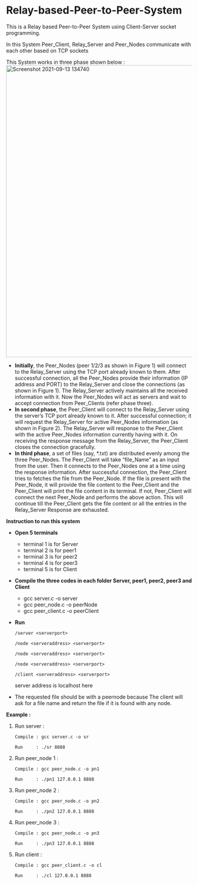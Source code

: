 # Relay-based-Peer-to-Peer-System
This is a Relay based Peer-to-Peer System using Client-Server socket programming.

In this System Peer_Client, Relay_Server and Peer_Nodes communicate with each other based on TCP sockets

This System works in three phase shown below :
<img width="791" alt="Screenshot 2021-09-13 134740" src="https://user-images.githubusercontent.com/77717476/133048625-4e3311c5-3291-4530-b9f8-623e18bf4806.png">


* **Initially**, the Peer_Nodes (peer 1/2/3 as shown in Figure 1) will connect to the Relay_Server using the TCP port 
already known to them. After successful connection, all the Peer_Nodes provide their information (IP address 
and PORT) to the Relay_Server and close the connections (as shown in Figure 1). The Relay_Server actively 
maintains all the received information with it. Now the Peer_Nodes will act as servers and wait to accept 
connection from Peer_Clients (refer phase three).
* **In second phase**, the Peer_Client will connect to the Relay_Server using the server’s TCP port already known to 
it. After successful connection; it will request the Relay_Server for active Peer_Nodes information (as shown in 
Figure 2). The Relay_Server will response to the Peer_Client with the active Peer_Nodes information currently 
having with it. On receiving the response message from the Relay_Server, the Peer_Client closes the connection 
gracefully.
* **In third phase**, a set of files (say, *.txt) are distributed evenly among the three Peer_Nodes. The Peer_Client will 
take “file_Name” as an input from the user. Then it connects to the Peer_Nodes one at a time using the response 
information. After successful connection, the Peer_Client tries to fetches the file from the Peer_Node. If the file is 
present with the Peer_Node, it will provide the file content to the Peer_Client and the Peer_Client will print the 
file content in its terminal. If not, Peer_Client will connect the next Peer_Node and performs the above action. 
This will continue till the Peer_Client gets the file content or all the entries in the Relay_Server Response are 
exhausted.

**Instruction to run this system**

* **Open 5 terminals**
   * terminal 1 is for Server
	* terminal 2 is for peer1
	* terminal 3 is for peer2
	* terminal 4 is for peer3
	* terminal 5 is for Client
  
* **Compile the three codes in each folder Server, peer1, peer2, peer3 and Client**
  * gcc server.c -o server  
  * gcc peer_node.c -o peerNode  
  * gcc peer_client.c -o peerClient  

* **Run** 

      /server <serverport>
      
      /node <serveraddress> <serverport>  
     
      /node <serveraddress> <serverport>  
     
      /node <serveraddress> <serverport>  
	 
      /client <serveraddress> <serverport> 
  
	server address is localhost here
  
* The requested file should be with a peernode because The client will ask for a file name 
   and return the file if it is found with any node.

**Example :** 

1) Run server : 

       Compile : gcc server.c -o sr
                
       Run     : ./sr 8888

2) Run peer_node 1 : 
	     
       Compile : gcc peer_node.c -o pn1
	     
       Run     : ./pn1 127.0.0.1 8888
       
3) Run peer_node 2 :
 
	   Compile : gcc peer_node.c -o pn2
	     
       Run     : ./pn2 127.0.0.1 8888
       
4) Run peer_node 3 :
 
	   Compile : gcc peer_node.c -o pn3
	     
       Run     : ./pn3 127.0.0.1 8888

5) Run client :
 
	   Compile : gcc peer_client.c -o cl
	     
       Run     : ./cl 127.0.0.1 8888
